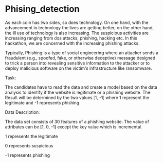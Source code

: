 # Phising_detection

As each coin has two sides, so does technology. On one hand, with the advancement in technology the lives are getting better, on the other hand, the ill use of technology is also increasing. The suspicious activities are increasing ranging from dos attacks, phishing, hacking etc. In this hackathon, we are concerned with the increasing phishing attacks.


Typically, Phishing is a type of social engineering where an attacker sends a fraudulent (e.g., spoofed, fake, or otherwise deceptive) message designed to trick a person into revealing sensitive information to the attacker or to deploy malicious software on the victim's infrastructure like ransomware.

Task:

The candidates have to read the data and create a model based on the data analysis to identify if the website is legitimate or a phishing website. The Result will be determined by the two values [1, -1] where 1 represent the legitimate and -1 represents phishing


Data Description:

The data set consists of 30 features of a phishing website. The value of attributes can be [1, 0, -1] except the key value which is incremental.

1 represents the legitimate

0 represents suspicious

-1 represents phishing

